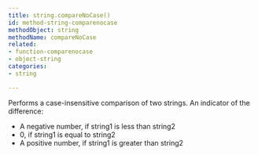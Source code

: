 ```yaml
---
title: string.compareNoCase()
id: method-string-comparenocase
methodObject: string
methodName: compareNoCase
related:
- function-comparenocase
- object-string
categories:
- string

---
```


Performs a case-insensitive comparison of two strings.
An indicator of the difference:

- A negative number, if string1 is less than string2
- 0, if string1 is equal to string2
- A positive number, if string1 is greater than string2

